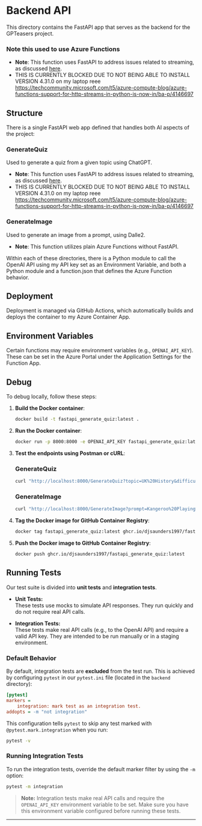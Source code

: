 # Backend API

This directory contains the FastAPI app that serves as the backend for the GPTeasers project.

### Note this used to use Azure Functions
- **Note**: This function uses FastAPI to address issues related to streaming, as discussed [here](https://github.com/Azure/azure-functions-python-worker/discussions/1349#discussioncomment-9777250).
- THIS IS CURRENTLY BLOCKED DUE TO NOT BEING ABLE TO INSTALL VERSION 4.31.0 on my laptop reee https://techcommunity.microsoft.com/t5/azure-compute-blog/azure-functions-support-for-http-streams-in-python-is-now-in/ba-p/4146697

## Structure

There is a single FastAPI web app defined that handles both AI aspects of the project:

### GenerateQuiz

Used to generate a quiz from a given topic using ChatGPT.
- **Note**: This function uses FastAPI to address issues related to streaming, as discussed [here](https://github.com/Azure/azure-functions-python-worker/discussions/1349#discussioncomment-9777250).
- THIS IS CURRENTLY BLOCKED DUE TO NOT BEING ABLE TO INSTALL VERSION 4.31.0 on my laptop reee https://techcommunity.microsoft.com/t5/azure-compute-blog/azure-functions-support-for-http-streams-in-python-is-now-in/ba-p/4146697

### GenerateImage

Used to generate an image from a prompt, using Dalle2.
- **Note**: This function utilizes plain Azure Functions without FastAPI.

Within each of these directories, there is a Python module to call the OpenAI API using my API key set as an Environment Variable, and both a Python module and a function.json that defines the Azure Function behavior.

## Deployment

Deployment is managed via GitHub Actions, which automatically builds and deploys the container to my Azure Container App.

## Environment Variables

Certain functions may require environment variables (e.g., `OPENAI_API_KEY`). These can be set in the Azure Portal under the Application Settings for the Function App.

## Debug 
To debug locally, follow these steps:

1. **Build the Docker container**:
    ```sh
    docker build -t fastapi_generate_quiz:latest .
    ```

2. **Run the Docker container**:
    ```sh
    docker run -p 8000:8000 -e OPENAI_API_KEY fastapi_generate_quiz:latest
    ```

3. **Test the endpoints using Postman or cURL**:

    ### GenerateQuiz
    ```sh
    curl "http://localhost:8000/GenerateQuiz?topic=UK%20History&difficulty=easy&n_questions=3"
    ```

    ### GenerateImage
    ```sh
    curl "http://localhost:8000/GenerateImage?prompt=Kangeroo%20Playing%20BasketBall"
    ```

4. **Tag the Docker image for GitHub Container Registry**:
    ```sh
    docker tag fastapi_generate_quiz:latest ghcr.io/djsaunders1997/fastapi_generate_quiz:latest
    ```

5. **Push the Docker image to GitHub Container Registry**:
    ```sh
    docker push ghcr.io/djsaunders1997/fastapi_generate_quiz:latest
    ```

## Running Tests

Our test suite is divided into **unit tests** and **integration tests**.

- **Unit Tests:**  
  These tests use mocks to simulate API responses. They run quickly and do not require real API calls.

- **Integration Tests:**  
  These tests make real API calls (e.g., to the OpenAI API) and require a valid API key. They are intended to be run manually or in a staging environment.

### Default Behavior

By default, integration tests are **excluded** from the test run. This is achieved by configuring `pytest` in our `pytest.ini` file (located in the `backend` directory):

```ini
[pytest]
markers =
    integration: mark test as an integration test.
addopts = -m "not integration"
```

This configuration tells `pytest` to skip any test marked with `@pytest.mark.integration` when you run:

```bash
pytest -v
```

### Running Integration Tests

To run the integration tests, override the default marker filter by using the `-m` option:

```bash
pytest -m integration
```

> **Note:** Integration tests make real API calls and require the `OPENAI_API_KEY` environment variable to be set. Make sure you have this environment variable configured before running these tests.

---
